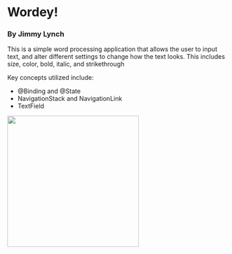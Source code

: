 # Wordey!
### By Jimmy Lynch

This is a simple word processing application that allows the user to input text, and alter different settings to change how the text looks. This includes size, color, bold, italic, and strikethrough

Key concepts utilized include:
- @Binding and @State
- NavigationStack and NavigationLink
- TextField

<img src="https://github.com/jimmy-lynch/Wordey-/blob/main/wordey.gif" width=300>
